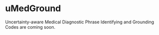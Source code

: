 # uMedGround
Uncertainty-aware Medical Diagnostic Phrase Identifying and Grounding
Codes are coming soon.
